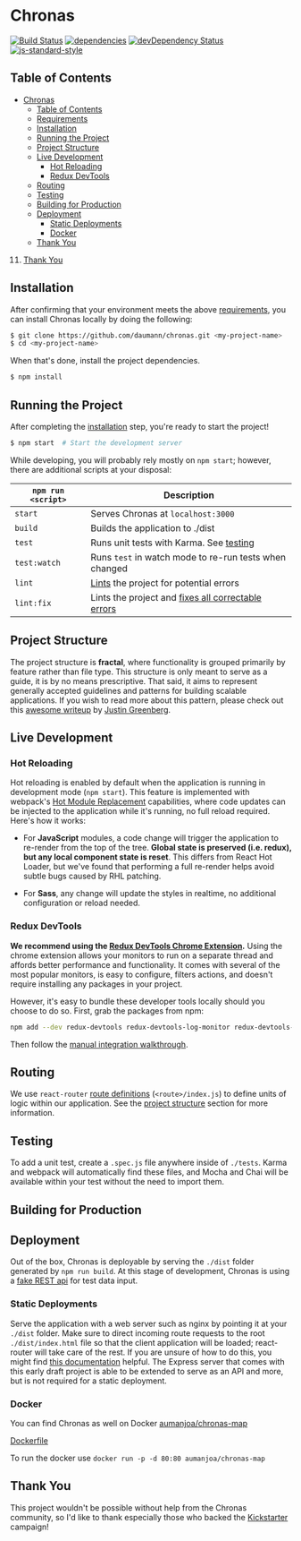 # Chronas

[![Build Status](https://dev.azure.com/chronas/chronas/_apis/build/status/Chronasorg.chronas?branchName=master)](https://dev.azure.com/chronas/chronas/_build/latest?definitionId=2?branchName=master)
[![dependencies](https://david-dm.org/daumann/chronas.svg)](https://david-dm.org/daumann/chronas)
[![devDependency Status](https://david-dm.org/daumann/chronas/dev-status.svg)](https://david-dm.org/daumann/chronas#info=devDependencies)
[![js-standard-style](https://img.shields.io/badge/code%20style-standard-brightgreen.svg)](http://standardjs.com/)

## Table of Contents
- [Chronas](#chronas)
  - [Table of Contents](#table-of-contents)
  - [Requirements](#requirements)
  - [Installation](#installation)
  - [Running the Project](#running-the-project)
  - [Project Structure](#project-structure)
  - [Live Development](#live-development)
    - [Hot Reloading](#hot-reloading)
    - [Redux DevTools](#redux-devtools)
  - [Routing](#routing)
  - [Testing](#testing)
  - [Building for Production](#building-for-production)
  - [Deployment](#deployment)
    - [Static Deployments](#static-deployments)
    - [Docker](#docker)
  - [Thank You](#thank-you)

11. [Thank You](#thank-you)

## Installation

After confirming that your environment meets the above [requirements](#requirements), you can install Chronas locally by doing the following:

```bash
$ git clone https://github.com/daumann/chronas.git <my-project-name>
$ cd <my-project-name>
```

When that's done, install the project dependencies.

```bash
$ npm install
```

## Running the Project

After completing the [installation](#installation) step, you're ready to start the project!

```bash
$ npm start  # Start the development server
```

While developing, you will probably rely mostly on `npm start`; however, there are additional scripts at your disposal:

|`npm run <script>`    |Description|
|-------------------|-----------|
|`start`            |Serves Chronas at `localhost:3000`|
|`build`            |Builds the application to ./dist|
|`test`             |Runs unit tests with Karma. See [testing](#testing)|
|`test:watch`       |Runs `test` in watch mode to re-run tests when changed|
|`lint`             |[Lints](http://stackoverflow.com/questions/8503559/what-is-linting) the project for potential errors|
|`lint:fix`         |Lints the project and [fixes all correctable errors](http://eslint.org/docs/user-guide/command-line-interface.html#fix)|

## Project Structure

The project structure is **fractal**, where functionality is grouped primarily by feature rather than file type. This structure is only meant to serve as a guide, it is by no means prescriptive. That said, it aims to represent generally accepted guidelines and patterns for building scalable applications. If you wish to read more about this pattern, please check out this [awesome writeup](https://github.com/davezuko/react-redux-starter-kit/wiki/Fractal-Project-Structure) by [Justin Greenberg](https://github.com/justingreenberg).

## Live Development

### Hot Reloading

Hot reloading is enabled by default when the application is running in development mode (`npm start`). This feature is implemented with webpack's [Hot Module Replacement](https://webpack.github.io/docs/hot-module-replacement.html) capabilities, where code updates can be injected to the application while it's running, no full reload required. Here's how it works:

* For **JavaScript** modules, a code change will trigger the application to re-render from the top of the tree. **Global state is preserved (i.e. redux), but any local component state is reset**. This differs from React Hot Loader, but we've found that performing a full re-render helps avoid subtle bugs caused by RHL patching.

* For **Sass**, any change will update the styles in realtime, no additional configuration or reload needed.

### Redux DevTools

**We recommend using the [Redux DevTools Chrome Extension](https://chrome.google.com/webstore/detail/redux-devtools/lmhkpmbekcpmknklioeibfkpmmfibljd).**
Using the chrome extension allows your monitors to run on a separate thread and affords better performance and functionality. It comes with several of the most popular monitors, is easy to configure, filters actions, and doesn't require installing any packages in your project.

However, it's easy to bundle these developer tools locally should you choose to do so. First, grab the packages from npm:

```bash
npm add --dev redux-devtools redux-devtools-log-monitor redux-devtools-dock-monitor
```

Then follow the [manual integration walkthrough](https://github.com/gaearon/redux-devtools/blob/master/docs/Walkthrough.md).

## Routing
We use `react-router` [route definitions](https://github.com/ReactTraining/react-router/blob/v3/docs/API.md#plainroute) (`<route>/index.js`) to define units of logic within our application. See the [project structure](#project-structure) section for more information.

## Testing
To add a unit test, create a `.spec.js` file anywhere inside of `./tests`. Karma and webpack will automatically find these files, and Mocha and Chai will be available within your test without the need to import them.

## Building for Production

## Deployment

Out of the box, Chronas is deployable by serving the `./dist` folder generated by `npm run build`. At this stage of development, Chronas is using a [fake REST api](https://github.com/marmelab/FakeRest) for test data input.

### Static Deployments

Serve the application with a web server such as nginx by pointing it at your `./dist` folder. Make sure to direct incoming route requests to the root `./dist/index.html` file so that the client application will be loaded; react-router will take care of the rest. If you are unsure of how to do this, you might find [this documentation](https://github.com/reactjs/react-router/blob/master/docs/guides/Histories.md#configuring-your-server) helpful. The Express server that comes with this early draft project is able to be extended to serve as an API and more, but is not required for a static deployment.

### Docker

You can find Chronas as well on Docker [aumanjoa/chronas-map](https://hub.docker.com/r/aumanjoa/chronas-map/)

[Dockerfile](https://github.com/daumann/chronas/blob/master/Dockerfile)

To run the docker use ```docker run -p -d 80:80 aumanjoa/chronas-map```

## Thank You

This project wouldn't be possible without help from the Chronas community, so I'd like to thank especially those who backed the [Kickstarter](https://www.kickstarter.com/projects/1152044848/chronas-interactive-history-map-application) campaign!
